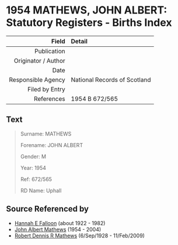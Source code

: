 ﻿---
layout: page
permalink: /sources/s35341986
---

# 1954 MATHEWS, JOHN ALBERT: Statutory Registers - Births Index

Field | Detail
---:|:---
Publication | 
Originator / Author | 
Date | 
Responsible Agency | National Records of Scotland
Filed by Entry | 
References | 1954 B 672/565

## Text

> Surname: MATHEWS
>
> Forename: JOHN ALBERT
>
> Gender: M
>
> Year: 1954
>
> Ref: 672/565
>
> RD Name: Uphall
>

## Source Referenced by

* [Hannah E Falloon](../people/@97706646@-hannah-e-falloon-b1922-d1982.md) (about 1922 - 1982)
* [John Albert Mathews](../people/@35875756@-john-albert-mathews-b1954-d2004.md) (1954 - 2004)
* [Robert Dennis R Mathews](../people/@58223940@-robert-dennis-r-mathews-b1928-9-6-d2009-2-11.md) (6/Sep/1928 - 11/Feb/2009)
